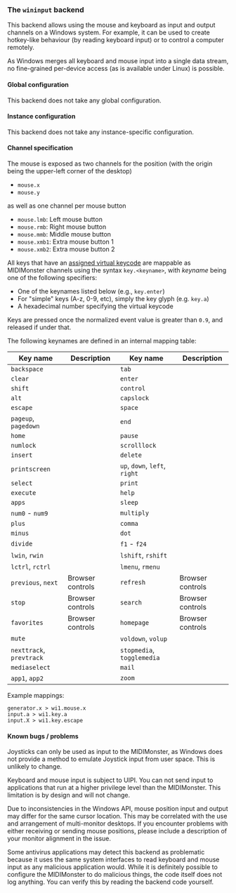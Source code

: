 ### The `wininput` backend

This backend allows using the mouse and keyboard as input and output channels on a Windows system.
For example, it can be used to create hotkey-like behaviour (by reading keyboard input) or to control
a computer remotely.

As Windows merges all keyboard and mouse input into a single data stream, no fine-grained per-device
access (as is available under Linux) is possible.

#### Global configuration

This backend does not take any global configuration.

#### Instance configuration

This backend does not take any instance-specific configuration.

#### Channel specification

The mouse is exposed as two channels for the position (with the origin being the upper-left corner of the desktop)

* `mouse.x`
* `mouse.y`

as well as one channel per mouse button

* `mouse.lmb`: Left mouse button
* `mouse.rmb`: Right mouse button
* `mouse.mmb`: Middle mouse button
* `mouse.xmb1`: Extra mouse button 1
* `mouse.xmb2`: Extra mouse button 2

All keys that have an [assigned virtual keycode](https://docs.microsoft.com/en-us/windows/win32/inputdev/virtual-key-codes)
are mappable as MIDIMonster channels using the syntax `key.<keyname>`, with *keyname* being one of the following specifiers:

* One of the keynames listed below (e.g., `key.enter`)
* For "simple" keys (A-z, 0-9, etc), simply the key glyph (e.g. `key.a`)
* A hexadecimal number specifying the virtual keycode

Keys are pressed once the normalized event value is greater than `0.9`, and released if under that.

The following keynames are defined in an internal mapping table:

| Key name			| Description		| Key name			| Description		|
|-------------------------------|-----------------------|-------------------------------|-----------------------|
| `backspace`			|			| `tab`				|			|
| `clear`			|			| `enter`			|			|
| `shift`			|			| `control`			|			|
| `alt`				|			| `capslock`			|			|
| `escape`			|			| `space`			|			|
| `pageup`, `pagedown`		|			| `end`				|			|
| `home`			|			| `pause`			|			|
| `numlock` 			|			| `scrolllock`			|			|
| `insert`			|			| `delete`			|			|
| `printscreen`			|			| `up`, `down`, `left`, `right`	|			|
| `select`			|			| `print`			|			|
| `execute`			|			| `help`			|			|
| `apps`			|			| `sleep`			|			|
| `num0` - `num9`		|			| `multiply`			|			|
| `plus`			|			| `comma`			|			|
| `minus`			|			| `dot`				|			|
| `divide`			|			| `f1` - `f24`			|			|
| `lwin`, `rwin`		|			| `lshift`, `rshift`		|			|
| `lctrl`, `rctrl`		|			| `lmenu`, `rmenu`		|			|
| `previous`, `next`		| Browser controls	| `refresh`			| Browser controls	|
| `stop`			| Browser controls	| `search`			| Browser controls	|
| `favorites`			| Browser controls	| `homepage`			| Browser controls	|
| `mute`			|			| `voldown`, `volup`		|			|
| `nexttrack`, `prevtrack`	|			| `stopmedia`, `togglemedia`	|			|
| `mediaselect`			|			| `mail`			|			|
| `app1`, `app2`		|			| `zoom`			|			|

Example mappings:
```
generator.x > wi1.mouse.x
input.a > wi1.key.a
input.X > wi1.key.escape
```

#### Known bugs / problems

Joysticks can only be used as input to the MIDIMonster, as Windows does not provide a method to emulate
Joystick input from user space. This is unlikely to change.

Keyboard and mouse input is subject to UIPI. You can not send input to applications that run at a higher
privilege level than the MIDIMonster. This limitation is by design and will not change.

Due to inconsistencies in the Windows API, mouse position input and output may differ for the same cursor location.
This may be correlated with the use and arrangement of multi-monitor desktops. If you encounter problems with either
receiving or sending mouse positions, please include a description of your monitor alignment in the issue.

Some antivirus applications may detect this backend as problematic because it uses the same system
interfaces to read keyboard and mouse input as any malicious application would. While it is definitely
possible to configure the MIDIMonster to do malicious things, the code itself does not log anything.
You can verify this by reading the backend code yourself.
